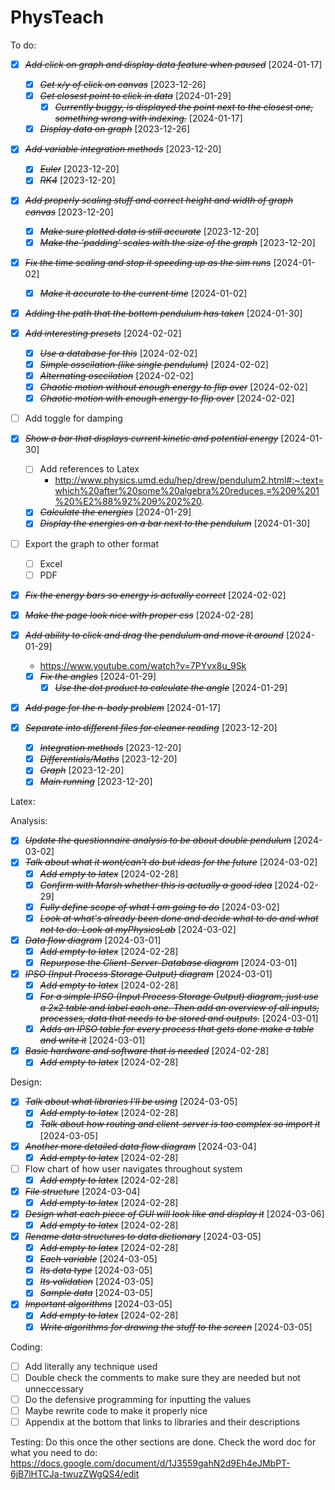 # PhysTeach

To do:

- [X] ~~*Add click on graph and display data feature when paused*~~ [2024-01-17]
    - [X] ~~*Get x/y of click on canvas*~~ [2023-12-26]
    - [X] ~~*Get closest point to click in data*~~ [2024-01-29]
        - [X] ~~*Currently buggy, is displayed the point next to the closest one, something wrong with indexing.*~~ [2024-01-17]    
    - [X] ~~*Display data on graph*~~ [2023-12-26]

- [X] ~~*Add variable integration methods*~~ [2023-12-20]
    - [X] ~~*Euler*~~ [2023-12-20]
    - [X] ~~*RK4*~~ [2023-12-20]

- [X] ~~*Add properly scaling stuff and correct height and width of graph canvas*~~ [2023-12-20]
    - [X] ~~*Make sure plotted data is still accurate*~~ [2023-12-20] 
    - [X] ~~*Make the 'padding' scales with the size of the graph*~~ [2023-12-20]

- [X] ~~*Fix the time scaling and stop it speeding up as the sim runs*~~ [2024-01-02]
    - [X] ~~*Make it accurate to the current time*~~ [2024-01-02]

- [X] ~~*Adding the path that the bottom pendulum has taken*~~ [2024-01-30]

- [X] ~~*Add interesting presets*~~ [2024-02-02]
    - [X] ~~*Use a database for this*~~ [2024-02-02]
    - [X] ~~*Simple osscilation (like single pendulum)*~~ [2024-02-02]
    - [X] ~~*Alternating osccilation*~~ [2024-02-02]
    - [X] ~~*Chaotic motion without enough energy to flip over*~~ [2024-02-02]
    - [X] ~~*Chaotic motion with enough energy to flip over*~~ [2024-02-02]

- [ ] Add toggle for damping

- [X] ~~*Show a bar that displays current kinetic and potential energy*~~ [2024-01-30]
    - [ ] Add references to Latex
        - http://www.physics.umd.edu/hep/drew/pendulum2.html#:~:text=which%20after%20some%20algebra%20reduces,≡%20θ%201%20%E2%88%92%20θ%202%20.
    - [X] ~~*Calculate the energies*~~ [2024-01-29]
    - [X] ~~*Display the energies on a bar next to the pendulum*~~ [2024-01-30]

- [ ] Export the graph to other format
    - [ ] Excel
    - [ ] PDF

- [X] ~~*Fix the energy bars so energy is actually correct*~~ [2024-02-02]

- [X] ~~*Make the page look nice with proper css*~~ [2024-02-28]

- [X] ~~*Add ability to click and drag the pendulum and move it around*~~ [2024-01-29]
    - https://www.youtube.com/watch?v=7PYvx8u_9Sk 
    - [X] ~~*Fix the angles*~~ [2024-01-29]
        - [X] ~~*Use the dot product to calculate the angle*~~ [2024-01-29]
    
- [X] ~~*Add page for the n-body problem*~~ [2024-01-17]

- [X] ~~*Separate into different files for cleaner reading*~~ [2023-12-20]
    - [X] ~~*Integration methods*~~ [2023-12-20]
    - [X] ~~*Differentials/Maths*~~ [2023-12-20]
    - [X] ~~*Graph*~~ [2023-12-20]
    - [X] ~~*Main running*~~ [2023-12-20]

Latex:

Analysis:
- [X] ~~*Update the questionnaire analysis to be about double pendulum*~~ [2024-03-02]
- [X] ~~*Talk about what it wont/can't do but ideas for the future*~~ [2024-03-02]
    - [X] ~~*Add empty to latex*~~ [2024-02-28]
    - [X] ~~*Confirm with Marsh whether this is actually a good idea*~~ [2024-02-29]
    - [X] ~~*Fully define scope of what I am going to do*~~ [2024-03-02]
    - [X] ~~*Look at what's already been done and decide what to do and what not to do. Look at myPhysicsLab*~~ [2024-03-02]
- [X] ~~*Data flow diagram*~~ [2024-03-01]
    - [X] ~~*Add empty to latex*~~ [2024-02-28]
    - [X] ~~*Repurpose the Client-Server-Database diagram*~~ [2024-03-01]
- [X] ~~*IPSO (Input Process Storage Output) diagram*~~ [2024-03-01]
    - [X] ~~*Add empty to latex*~~ [2024-02-28]
    - [X] ~~*For a simple IPSO (Input Process Storage Output) diagram, just use a 2x2 table and label each one. Then add an overview of all inputs, processes, data that needs to be stored and outputs.*~~ [2024-03-01]
    - [X] ~~*Adds an IPSO table for every process that gets done make a table and write it*~~ [2024-03-01]
- [X] ~~*Basic hardware and software that is needed*~~ [2024-02-28]
    - [X] ~~*Add empty to latex*~~ [2024-02-28]

Design:
- [X] ~~*Talk about what libraries I'll be using*~~ [2024-03-05]
    - [X] ~~*Add empty to latex*~~ [2024-02-28]
    - [X] ~~*Talk about how routing and client-server is too complex so import it*~~ [2024-03-05]
- [X] ~~*Another more detailed data flow diagram*~~ [2024-03-04]
    - [X] ~~*Add empty to latex*~~ [2024-02-28]
- [ ] Flow chart of how user navigates throughout system
    - [X] ~~*Add empty to latex*~~ [2024-02-28]
- [X] ~~*File structure*~~ [2024-03-04]
    - [X] ~~*Add empty to latex*~~ [2024-02-28]
- [X] ~~*Design what each piece of GUI will look like and display it*~~ [2024-03-06]
    - [X] ~~*Add empty to latex*~~ [2024-02-28]
- [X] ~~*Rename data structures to data dictionary*~~ [2024-03-05]
    - [X] ~~*Add empty to latex*~~ [2024-02-28]
    - [X] ~~*Each variable*~~ [2024-03-05]
    - [X] ~~*Its data type*~~ [2024-03-05]
    - [X] ~~*Its validation*~~ [2024-03-05]
    - [X] ~~*Sample data*~~ [2024-03-05]
- [X] ~~*Important algorithms*~~ [2024-03-05]
    - [X] ~~*Add empty to latex*~~ [2024-02-28]
    - [X] ~~*Write algorithms for drawing the stuff to the screen*~~ [2024-03-05]

Coding:
- [ ] Add literally any technique used
- [ ] Double check the comments to make sure they are needed but not unneccessary
- [ ] Do the defensive programming for inputting the values
- [ ] Maybe rewrite code to make it properly nice
- [ ] Appendix at the bottom that links to libraries and their descriptions

Testing:
Do this once the other sections are done.
Check the word doc for what you need to do:
https://docs.google.com/document/d/1J3559gahN2d9Eh4eJMbPT-6jB7lHTCJa-twuzZWgQS4/edit